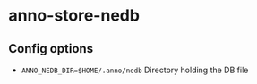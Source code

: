 # anno-store-nedb

## Config options

* `ANNO_NEDB_DIR=$HOME/.anno/nedb` Directory holding the DB file
